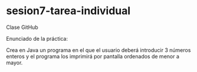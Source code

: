 # sesion7-tarea-individual
Clase GitHub

Enunciado de la práctica:

Crea en Java un programa en el que el usuario deberá introducir 3 números enteros y el programa los imprimirá por pantalla ordenados de menor a mayor.

